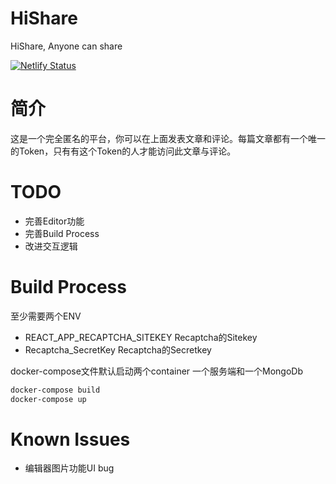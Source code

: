 # HiShare
HiShare, Anyone can share

[![Netlify Status](https://api.netlify.com/api/v1/badges/88d7032b-d5e1-4d85-a2c2-fe778687ac0d/deploy-status)](https://app.netlify.com/sites/laughing-turing-d49777/deploys)

# 简介
这是一个完全匿名的平台，你可以在上面发表文章和评论。每篇文章都有一个唯一的Token，只有有这个Token的人才能访问此文章与评论。

# TODO
* 完善Editor功能
* 完善Build Process
* 改进交互逻辑

# Build Process
至少需要两个ENV

* REACT_APP_RECAPTCHA_SITEKEY Recaptcha的Sitekey
* Recaptcha_SecretKey Recaptcha的Secretkey

docker-compose文件默认启动两个container 一个服务端和一个MongoDb
```bash
docker-compose build
docker-compose up
```

# Known Issues
* 编辑器图片功能UI bug
